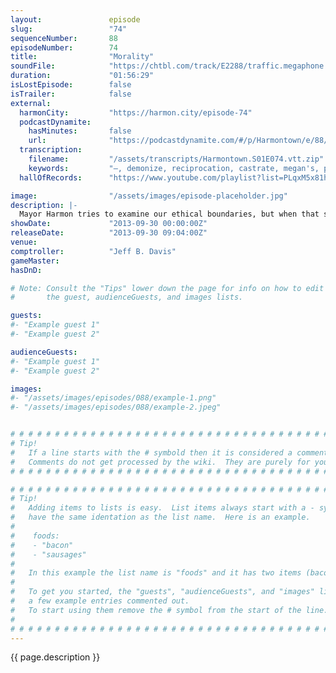 ```yaml
---
layout:               episode
slug:                 "74"
sequenceNumber:       88
episodeNumber:        74
title:                "Morality"
soundFile:            "https://chtbl.com/track/E2288/traffic.megaphone.fm/STA9654197280.mp3?updated=1555612163"
duration:             "01:56:29"
isLostEpisode:        false
isTrailer:            false
external:
  harmonCity:         "https://harmon.city/episode-74"
  podcastDynamite:
    hasMinutes:       false
    url:              "https://podcastdynamite.com/#/p/Harmontown/e/88/74"
  transcription:
    filename:         "/assets/transcripts/Harmontown.S01E074.vtt.zip"
    keywords:         "–, demonize, reciprocation, castrate, megan's, preppy, reciprocity, mousse, gow, immoral, workings, pedophiles, morality, sustainable, lacks, propose, pedophilia, traded, pow, three-year-old, motto, unto, willfully, rumbling, surf"
  hallOfRecords:      "https://www.youtube.com/playlist?list=PLqxM5x81hNOYWRQ2IVuvRJ0H4si7PWROK"

image:                "/assets/images/episode-placeholder.jpg"
description: |-
  Mayor Harmon tries to examine our ethical boundaries, but when that sounds too much like going to bat for pedophiles, everyone starts high fiving themselves for not wanting to do it with babies
showDate:             "2013-09-30 00:00:00Z"
releaseDate:          "2013-09-30 09:04:00Z"
venue:                
comptroller:          "Jeff B. Davis"
gameMaster:           
hasDnD:               

# Note: Consult the "Tips" lower down the page for info on how to edit
#       the guest, audienceGuests, and images lists.

guests:
#- "Example guest 1"
#- "Example guest 2"

audienceGuests:
#- "Example guest 1"
#- "Example guest 2"

images:
#- "/assets/images/episodes/088/example-1.png"
#- "/assets/images/episodes/088/example-2.jpeg"


# # # # # # # # # # # # # # # # # # # # # # # # # # # # # # # # # # # # # # # # # # # # #
# Tip!
#   If a line starts with the # symbold then it is considered a comment.
#   Comments do not get processed by the wiki.  They are purely for your information.
# # # # # # # # # # # # # # # # # # # # # # # # # # # # # # # # # # # # # # # # # # # # #

# # # # # # # # # # # # # # # # # # # # # # # # # # # # # # # # # # # # # # # # # # # # #
# Tip!
#   Adding items to lists is easy.  List items always start with a - symbol and have
#   have the same identation as the list name.  Here is an example.
#
#    foods:
#    - "bacon"
#    - "sausages"
#
#   In this example the list name is "foods" and it has two items (bacon, and sausages).
#
#   To get you started, the "guests", "audienceGuests", and "images" lists below have
#   a few example entries commented out.
#   To start using them remove the # symbol from the start of the line.
#
# # # # # # # # # # # # # # # # # # # # # # # # # # # # # # # # # # # # # # # # # # # # #
---
```


<!-- The episode description will be rendered here -->
{{ page.description }}

<!-- Add your content BELOW here -->
<!-- vvvvvvvvvvvvvvvvvvvvvvvvvvv -->




<!-- ^^^^^^^^^^^^^^^^^^^^^^^^^^^ -->
<!-- Add your content ABOVE here -->

<!-- The episode gallery will be rendered here -->